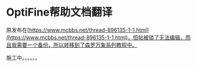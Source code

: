# OptiFine帮助文档翻译

原发布在[https://www.mcbbs.net/thread-896135-1-1.html](https://www.mcbbs.net/thread-896135-1-1.html)，但帖被锁了无法编辑，而且我需要一个备份，所以转移到了森罗万象系列教程中。

施工中。。。。。。